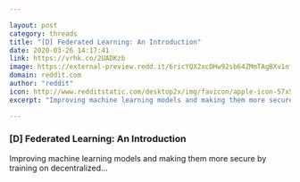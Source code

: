 ```yaml
---

layout: post
category: threads
title: "[D] Federated Learning: An Introduction"
date: 2020-03-26 14:17:41
link: https://vrhk.co/2UADKzb
image: https://external-preview.redd.it/6ricYQX2xcDHw92sb64ZMmTAgBXv1nfxQW5hnYH7P5E.jpg?width=1200&height=501&auto=webp&crop=1200:501,smart&s=8d8d3dd8356a99cdb39d40c7e98fb7d9690be08c
domain: reddit.com
author: "reddit"
icon: http://www.redditstatic.com/desktop2x/img/favicon/apple-icon-57x57.png
excerpt: "Improving machine learning models and making them more secure by training on decentralized..."

---
```


### [D] Federated Learning: An Introduction

Improving machine learning models and making them more secure by training on decentralized...